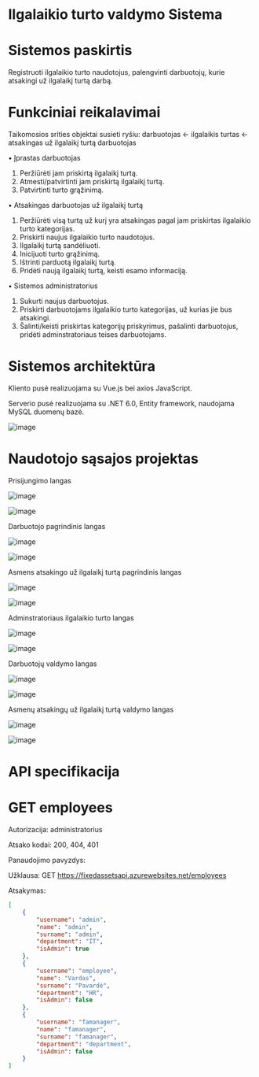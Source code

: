 # Ilgalaikio turto valdymo Sistema 

# Sistemos paskirtis

Registruoti ilgalaikio turto naudotojus, palengvinti darbuotojų, kurie atsakingi už ilgalaikį turtą darbą.

#	Funkciniai reikalavimai

 Taikomosios srities objektai susieti ryšiu: darbuotojas <- ilgalaikis turtas <- atsakingas už ilgalaikį turtą darbuotojas

  •		Įprastas darbuotojas
   1.	Peržiūrėti jam priskirtą ilgalaikį turtą.
   2.	Atmesti/patvirtinti jam priskirtą ilgalaikį turtą.
   3.	Patvirtinti turto grąžinimą.

 •		Atsakingas darbuotojas už ilgalaikį turtą
   1.	Peržiūrėti visą turtą už kurį yra atsakingas pagal jam priskirtas ilgalaikio turto kategorijas.
   2.	Priskirti naujus ilgalaikio turto naudotojus.
   3.	Ilgalaikį turtą sandėliuoti.
   4.	Inicijuoti turto grąžinimą.
   5.	Ištrinti parduotą ilgalaikį turtą.
   6.	Pridėti naują ilgalaikį turtą, keisti esamo informaciją.
 
 •		Sistemos administratorius 
  1.	Sukurti naujus darbuotojus.
  2.	Priskirti darbuotojams ilgalaikio turto kategorijas, už kurias jie bus atsakingi.
  3.	Šalinti/keisti priskirtas kategorijų priskyrimus, pašalinti darbuotojus, pridėti adminstratoriaus teises darbuotojams.


#	Sistemos architektūra
Kliento pusė realizuojama su Vue.js bei axios JavaScript.

Serverio pusė realizuojama su .NET 6.0, Entity framework, naudojama MySQL duomenų bazė.

![image](https://user-images.githubusercontent.com/79420546/193509884-d3dd292f-6883-4251-ac10-df653628d62b.png)

# Naudotojo sąsajos projektas

Prisijungimo langas

![image](https://user-images.githubusercontent.com/79420546/208240596-2819f00e-aa33-4274-938c-dd6a9a04498d.png)

![image](https://user-images.githubusercontent.com/79420546/208239920-9f192d81-674a-49ac-852b-c7b371bf9b70.png)

Darbuotojo pagrindinis langas

![image](https://user-images.githubusercontent.com/79420546/208240575-20381586-6c84-418d-b1b5-ba3a006759d8.png)

![image](https://user-images.githubusercontent.com/79420546/208239595-2c6cae86-447f-47a2-ad8f-88ea5fe0daa8.png)

Asmens atsakingo už ilgalaikį turtą pagrindinis langas

![image](https://user-images.githubusercontent.com/79420546/208241406-cf88139a-8d9f-4e2e-b499-00f119551652.png)

![image](https://user-images.githubusercontent.com/79420546/208239738-e3428425-7c1e-43fb-bc6e-bd99f0c73d7f.png)

Adminstratoriaus ilgalaikio turto langas

![image](https://user-images.githubusercontent.com/79420546/208241301-31c76911-dad0-4553-a929-774825ce9625.png)

![image](https://user-images.githubusercontent.com/79420546/208239762-58b4bb64-3883-42a3-8681-3badb0a5d0fc.png)

Darbuotojų valdymo langas

![image](https://user-images.githubusercontent.com/79420546/208241158-dcb5ce0a-4f06-4a37-a5f8-e032dd14d079.png)

![image](https://user-images.githubusercontent.com/79420546/208239788-93816e87-1dd7-4cb3-9644-5238be2007d8.png)

Asmenų atsakingų už ilgalaikį turtą valdymo langas

![image](https://user-images.githubusercontent.com/79420546/208241217-09bd681a-0583-443b-9ade-01e5903558bc.png)

![image](https://user-images.githubusercontent.com/79420546/208239808-59f64d07-b6c8-45cf-bef0-0ac078030bc9.png)

# API specifikacija

# GET employees

Autorizacija: administratorius

Atsako kodai:
200, 404, 401

Panaudojimo pavyzdys:

Užklausa: GET https://fixedassetsapi.azurewebsites.net/employees

Atsakymas:
```json
[
    {
        "username": "admin",
        "name": "admin",
        "surname": "admin",
        "department": "IT",
        "isAdmin": true
    },
    {
        "username": "employee",
        "name": "Vardas",
        "surname": "Pavardė",
        "department": "HR",
        "isAdmin": false
    },
    {
        "username": "famanager",
        "name": "famanager",
        "surname": "famanager",
        "department": "department",
        "isAdmin": false
    }
]
```

